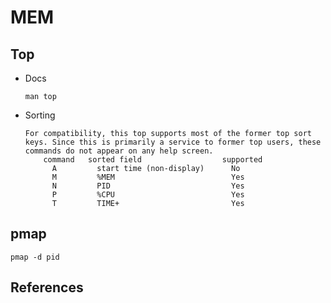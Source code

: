 # MEM

## Top

* Docs

  ```shell
  man top
  ```

* Sorting

  ```
  For compatibility, this top supports most of the former top sort keys. Since this is primarily a service to former top users, these commands do not appear on any help screen.
      command   sorted field                  supported
        A         start time (non-display)      No
        M         %MEM                          Yes
        N         PID                           Yes
        P         %CPU                          Yes
        T         TIME+                         Yes
  ```

## pmap

```shell
pmap -d pid
```

## References